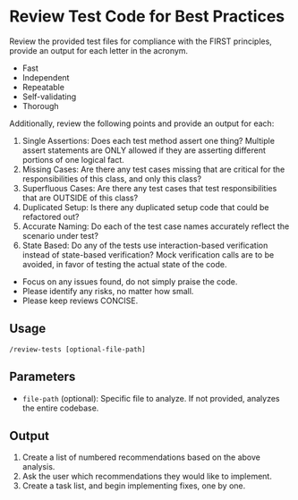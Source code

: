 # Review Test Code for Best Practices

Review the provided test files for compliance with the FIRST principles, provide an output for each letter in the acronym.

- Fast
- Independent
- Repeatable
- Self-validating
- Thorough

Additionally, review the following points and provide an output for each:

1) Single Assertions: Does each test method assert one thing? Multiple assert statements are ONLY allowed if they are asserting different portions of one logical fact.
2) Missing Cases: Are there any test cases missing that are critical for the responsibilities of this class, and only this class?
3) Superfluous Cases: Are there any test cases that test responsibilities that are OUTSIDE of this class?
4) Duplicated Setup: Is there any duplicated setup code that could be refactored out?
5) Accurate Naming: Do each of the test case names accurately reflect the scenario under test?
6) State Based: Do any of the tests use interaction-based verification instead of state-based verification? Mock verification calls are to be avoided, in favor of testing the actual state of the code.

- Focus on any issues found, do not simply praise the code.
- Please identify any risks, no matter how small.
- Please keep reviews CONCISE.

## Usage

``` cursor-agent
/review-tests [optional-file-path]
```

## Parameters

- `file-path` (optional): Specific file to analyze. If not provided, analyzes the entire codebase.

## Output

1) Create a list of numbered recommendations based on the above analysis.
2) Ask the user which recommendations they would like to implement.
3) Create a task list, and begin implementing fixes, one by one.
